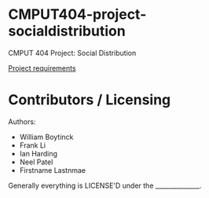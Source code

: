 CMPUT404-project-socialdistribution
===================================

CMPUT 404 Project: Social Distribution

[Project requirements](https://github.com/uofa-cmput404/project-socialdistribution/blob/master/project.org) 

Contributors / Licensing
========================

Authors:
    
* William Boytinck
* Frank Li
* Ian Harding
* Neel Patel
* Firstname Lastnmae

Generally everything is LICENSE'D under the ______________.
